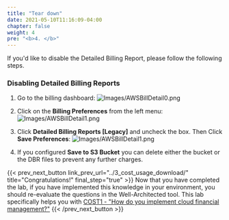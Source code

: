 ```yaml
---
title: "Tear down"
date: 2021-05-10T11:16:09-04:00
chapter: false
weight: 4
pre: "<b>4. </b>"
---
```


If you'd like to disable the Detailed Billing Report, please follow the following steps. 

### Disabling Detailed Billing Reports

1. Go to the billing dashboard:
![Images/AWSBillDetail0.png](/Cost/100_4_Cost_and_Usage_Analysis/Images/AWSBillDetail0.png)
2. Click on the **Billing Preferences** from the left menu:
![Images/AWSBillDetail1.png](/Cost/100_4_Cost_and_Usage_Analysis/Images/AWSDownloadBill0.png)
3. Click **Detailed Billing Reports [Legacy]** and uncheck the box. Then Click **Save Preferences**:
![Images/AWSBillDetail1.png](/Cost/100_4_Cost_and_Usage_Analysis/Images/AWSDownloadBill9.png)


4. If you configured **Save to S3 Bucket** you can delete either the bucket or the DBR files to prevent any further charges. 

{{< prev_next_button link_prev_url="../3_cost_usage_download/"  title="Congratulations!" final_step="true" >}}
Now that you have completed the lab, if you have implemented this knowledge in your environment,
you should re-evaluate the questions in the Well-Architected tool. This lab specifically helps you with
[COST1 - "How do you implement cloud financial management?"](https://docs.aws.amazon.com/wellarchitected/latest/framework/a-practice-cloud-financial-management.html)
{{< /prev_next_button >}}

